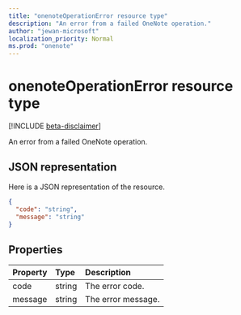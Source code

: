 ```yaml
---
title: "onenoteOperationError resource type"
description: "An error from a failed OneNote operation."
author: "jewan-microsoft"
localization_priority: Normal
ms.prod: "onenote"
---
```


# onenoteOperationError resource type

[!INCLUDE [beta-disclaimer](../../includes/beta-disclaimer.md)]

An error from a failed OneNote operation.

## JSON representation

Here is a JSON representation of the resource.

<!-- {
  "blockType": "resource",
  "optionalProperties": [

  ],
  "@odata.type": "microsoft.graph.onenoteOperationError"
}-->

```json
{
  "code": "string",
  "message": "string"
}

```
## Properties
| Property	   | Type	|Description|
|:---------------|:--------|:----------|
|code|string|The error code.|
|message|string|The error message.|

<!-- uuid: 8fcb5dbc-d5aa-4681-8e31-b001d5168d79
2015-10-25 14:57:30 UTC -->
<!--
{
  "type": "#page.annotation",
  "description": "onenoteOperationError resource",
  "keywords": "",
  "section": "documentation",
  "tocPath": "",
  "suppressions": [
    "Error: /api-reference/beta/resources/onenoteoperationerror.md:\r\n      Exception processing links.\r\n    System.ArgumentException: Link Definition was null. Link text: !INCLUDE [beta-disclaimer](../../includes/beta-disclaimer.md)\r\n      at ApiDoctor.Validation.DocFile.get_LinkDestinations()\r\n      at ApiDoctor.Validation.DocSet.ValidateLinks(Boolean includeWarnings, String[] relativePathForFiles, IssueLogger issues, Boolean requireFilenameCaseMatch, Boolean printOrphanedFiles)"
  ]
}
-->
